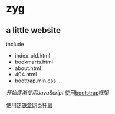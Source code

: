 # zyg

## a little website

include
- index_old.html
- bookmarts.html
- about.html
- 404.html
- boottrap.min.css
...

*开始逐渐使用JavaScript*
~~使用[bootstrap](https://getbootstrap.com/)框架~~

使用[热铁盒网页托管](https://host.retiehe.com/)

